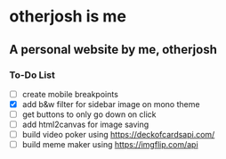# otherjosh is me
## A personal website by me, otherjosh

### To-Do List
- [ ] create mobile breakpoints
- [x] add b&w filter for sidebar image on mono theme
- [ ] get buttons to only go down on click
- [ ] add html2canvas for image saving
- [ ] build video poker using https://deckofcardsapi.com/
- [ ] build meme maker using https://imgflip.com/api